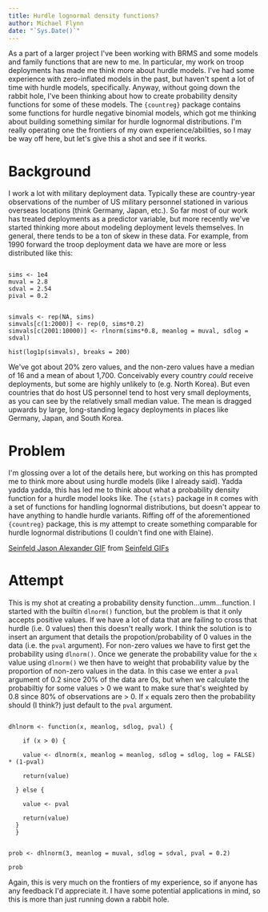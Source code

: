 ```yaml
---
title: Hurdle lognormal density functions?
author: Michael Flynn
date: "`Sys.Date()`"
---
```


As a part of a larger project I've been working with BRMS and some models and family functions that are new to me. In particular, my work on troop deployments has made me think more about hurdle models. I've had some experience with zero-inflated models in the past, but haven't spent a lot of time with hurdle models, specifically. Anyway, without going down the rabbit hole, I've been thinking about how to create probability density functions for some of these models. The `{countreg}` package contains some functions for hurdle negative binomial models, which got me thinking about building something similar for hurdle lognormal distributions. I'm really operating one the frontiers of my own experience/abilities, so I may be way off here, but let's give this a shot and see if it works.

# Background

I work a lot with military deployment data. Typically these are country-year observations of the number of US military personnel stationed in various overseas locations (think Germany, Japan, etc.). So far most of our work has treated deployments as a predictor variable, but more recently we've started thinking more about modeling deployment levels themselves. In general, there tends to be a ton of skew in these data. For example, from 1990 forward the troop deployment data we have are more or less distributed like this:

```{r}

sims <- 1e4
muval = 2.8
sdval = 2.54
pival = 0.2


simvals <- rep(NA, sims)
simvals[c(1:2000)] <- rep(0, sims*0.2)
simvals[c(2001:10000)] <- rlnorm(sims*0.8, meanlog = muval, sdlog = sdval)

hist(log1p(simvals), breaks = 200)

```

We've got about 20% zero values, and the non-zero values have a median of 16 and a mean of about 1,700. Conceivably every country *could* receive deployments, but some are highly unlikely to (e.g. North Korea). But even countries that do host US personnel tend to host very small deployments, as you can see by the relatively small median value. The mean is dragged upwards by large, long-standing legacy deployments in places like Germany, Japan, and South Korea. 

# Problem

I'm glossing over a lot of the details here, but working on this has prompted me to think more about using hurdle models (like I already said). Yadda yadda yadda, this has led me to think about what a probability density function for a hurdle model looks like. The `{stats}` package in `R` comes with a set of functions for handling lognormal distributions, but doesn't appear to have anything to handle hurdle variants. Riffing off of the aforementioned `{countreg}` package, this is my attempt to create something comparable for hurdle lognormal distributions (I couldn't find one with Elaine).

<div class="tenor-gif-embed" data-postid="5569195" data-share-method="host" data-width="100%" data-aspect-ratio="1.4821428571428572"><a href="https://tenor.com/view/seinfeld-jason-alexander-george-costanza-yada-yada-yada-pissed-gif-5569195">Seinfeld Jason Alexander GIF</a> from <a href="https://tenor.com/search/seinfeld-gifs">Seinfeld GIFs</a></div><script type="text/javascript" async src="https://tenor.com/embed.js"></script>


# Attempt

This is my shot at creating a probability density function...umm...function. I started with the builtin `dlnorm()` function, but the problem is that it only accepts positive values. If we have a lot of data that are failing to cross that hurdle (i.e. 0 values) then this doesn't really work. I think the solution is to insert an argument that details the propotion/probability of 0 values in the data (i.e. the `pval` argument). For non-zero values we have to first get the probability using `dlnorm()`. Once we generate the probability value for the `x` value using `dlnorm()` we then have to weight that probability value by the proportion of non-zero values in the data. In this case we enter a `pval` argument of 0.2 since 20% of the data are 0s, but when we calculate the probabiltiy for some values > 0 we want to make sure that's weighted by 0.8 since 80% of observations are >  0. If `x` equals zero then the probability should (I think?) just default to the `pval` argument.

```{r}

dhlnorm <- function(x, meanlog, sdlog, pval) {
  
    if (x > 0) {
    
    value <- dlnorm(x, meanlog = meanlog, sdlog = sdlog, log = FALSE) * (1-pval)
    
    return(value)
    
  } else {
    
    value <- pval
    
    return(value)
  }
  }


prob <- dhlnorm(3, meanlog = muval, sdlog = sdval, pval = 0.2)

prob
```

Again, this is very much on the frontiers of my experience, so if anyone has any feedback I'd appreciate it. I have some potential applications in mind, so this is more than just running down a rabbit hole.

